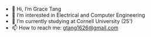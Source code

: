 - 👋 Hi, I’m Grace Tang
- 👀 I’m interested in Electrical and Computer Engineering
- 🌱 I’m currently studying at Cornell University (25')
- 📫 How to reach me: gtang1626@gmail.com
<!---
gtang1626/gtang1626 is a ✨ special ✨ repository because its `README.md` (this file) appears on your GitHub profile.
You can click the Preview link to take a look at your changes.
- 💞️ I’m looking to collaborate on ...
--->
